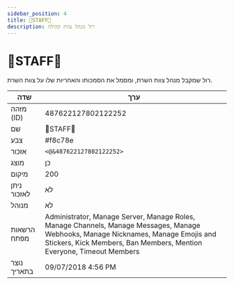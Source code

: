 ```yaml
---
sidebar_position: 4
title: 🔱STAFF🔱
description: רול מנהל צוות קהילה
---
```


# 🔱STAFF🔱
רול שמקבל מנהל צוות השרת, ומסמל את הסמכותו והאחריות שלו על צוות השרת.

| שדה               | ערך                                                                                                                                         |
|-------------------|-----------------------------------------------------------------------------------------------------------------------------------------------|
| מזהה (ID)         | 487622127802122252                                                                                                                            |
| שם                | 🔱STAFF🔱                                                                                                                                     |
| צבע               | #f8c78e                                                                                                                                       |
| אזכור             | `<@&487622127802122252>`                                                                                                                      |
| מוצג              | כן                                                                                                                                            |
| מיקום             | 200                                                                                                                                           |
| ניתן לאזכור       | לא                                                                                                                                            |
| מנוהל             | לא                                                                                                                                            |
| הרשאות מפתח      | Administrator, Manage Server, Manage Roles, Manage Channels, Manage Messages, Manage Webhooks, Manage Nicknames, Manage Emojis and Stickers, Kick Members, Ban Members, Mention Everyone, Timeout Members |
| נוצר בתאריך       | 09/07/2018 4:56 PM                                                                                                                            |